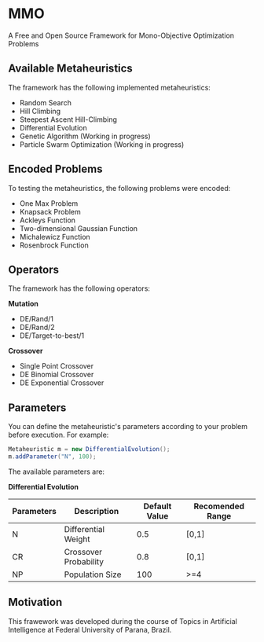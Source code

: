 # MMO

A Free and Open Source Framework for Mono-Objective Optimization Problems

Available Metaheuristics
---
The framework has the following implemented metaheuristics:

- Random Search
- Hill Climbing
- Steepest Ascent Hill-Climbing
- Differential Evolution
- Genetic Algorithm (Working in progress)
- Particle Swarm Optimization (Working in progress)

Encoded Problems
---
To testing the metaheuristics, the following problems were encoded:

- One Max Problem
- Knapsack Problem
- Ackleys Function
- Two-dimensional Gaussian Function
- Michalewicz Function
- Rosenbrock Function

Operators
--
The framework has the following operators:

**Mutation**
- DE/Rand/1
- DE/Rand/2
- DE/Target-to-best/1

**Crossover**
- Single Point Crossover
- DE Binomial Crossover
- DE Exponential Crossover

Parameters 
---
You can define the metaheuristic's parameters according to your problem before execution. For example:

```Java
Metaheuristic m = new DifferentialEvolution();
m.addParameter("N", 100);
```

The available parameters are:

**Differential Evolution**

| Parameters   | Description           | Default Value | Recomended Range |
|--------------|-----------------------|---------------|------------------|
| N            | Differential Weight   | 0.5           | [0,1]            |
| CR           | Crossover Probability | 0.8           | [0,1]            |
| NP           | Population Size       | 100           | >=4              |


Motivation
---
This frawework was developed during the course of Topics in Artificial Intelligence at Federal University of Parana, Brazil.



